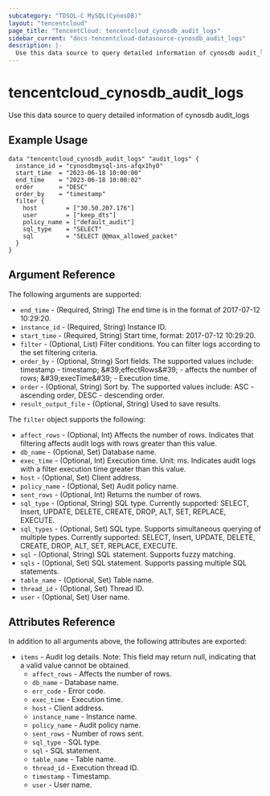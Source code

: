 ```yaml
---
subcategory: "TDSQL-C MySQL(CynosDB)"
layout: "tencentcloud"
page_title: "TencentCloud: tencentcloud_cynosdb_audit_logs"
sidebar_current: "docs-tencentcloud-datasource-cynosdb_audit_logs"
description: |-
  Use this data source to query detailed information of cynosdb audit_logs
---
```


# tencentcloud_cynosdb_audit_logs

Use this data source to query detailed information of cynosdb audit_logs

## Example Usage

```hcl
data "tencentcloud_cynosdb_audit_logs" "audit_logs" {
  instance_id = "cynosdbmysql-ins-afqx1hy0"
  start_time  = "2023-06-18 10:00:00"
  end_time    = "2023-06-18 10:00:02"
  order       = "DESC"
  order_by    = "timestamp"
  filter {
    host        = ["30.50.207.176"]
    user        = ["keep_dts"]
    policy_name = ["default_audit"]
    sql_type    = "SELECT"
    sql         = "SELECT @@max_allowed_packet"
  }
}
```

## Argument Reference

The following arguments are supported:

* `end_time` - (Required, String) The end time is in the format of 2017-07-12 10:29:20.
* `instance_id` - (Required, String) Instance ID.
* `start_time` - (Required, String) Start time, format: 2017-07-12 10:29:20.
* `filter` - (Optional, List) Filter conditions. You can filter logs according to the set filtering criteria.
* `order_by` - (Optional, String) Sort fields. The supported values include: timestamp - timestamp; &amp;#39;effectRows&amp;#39; - affects the number of rows; &amp;#39;execTime&amp;#39; - Execution time.
* `order` - (Optional, String) Sort by. The supported values include: ASC - ascending order, DESC - descending order.
* `result_output_file` - (Optional, String) Used to save results.

The `filter` object supports the following:

* `affect_rows` - (Optional, Int) Affects the number of rows. Indicates that filtering affects audit logs with rows greater than this value.
* `db_name` - (Optional, Set) Database name.
* `exec_time` - (Optional, Int) Execution time. Unit: ms. Indicates audit logs with a filter execution time greater than this value.
* `host` - (Optional, Set) Client address.
* `policy_name` - (Optional, Set) Audit policy name.
* `sent_rows` - (Optional, Int) Returns the number of rows.
* `sql_type` - (Optional, String) SQL type. Currently supported: SELECT, Insert, UPDATE, DELETE, CREATE, DROP, ALT, SET, REPLACE, EXECUTE.
* `sql_types` - (Optional, Set) SQL type. Supports simultaneous querying of multiple types. Currently supported: SELECT, Insert, UPDATE, DELETE, CREATE, DROP, ALT, SET, REPLACE, EXECUTE.
* `sql` - (Optional, String) SQL statement. Supports fuzzy matching.
* `sqls` - (Optional, Set) SQL statement. Supports passing multiple SQL statements.
* `table_name` - (Optional, Set) Table name.
* `thread_id` - (Optional, Set) Thread ID.
* `user` - (Optional, Set) User name.

## Attributes Reference

In addition to all arguments above, the following attributes are exported:

* `items` - Audit log details. Note: This field may return null, indicating that a valid value cannot be obtained.
  * `affect_rows` - Affects the number of rows.
  * `db_name` - Database name.
  * `err_code` - Error code.
  * `exec_time` - Execution time.
  * `host` - Client address.
  * `instance_name` - Instance name.
  * `policy_name` - Audit policy name.
  * `sent_rows` - Number of rows sent.
  * `sql_type` - SQL type.
  * `sql` - SQL statement.
  * `table_name` - Table name.
  * `thread_id` - Execution thread ID.
  * `timestamp` - Timestamp.
  * `user` - User name.


